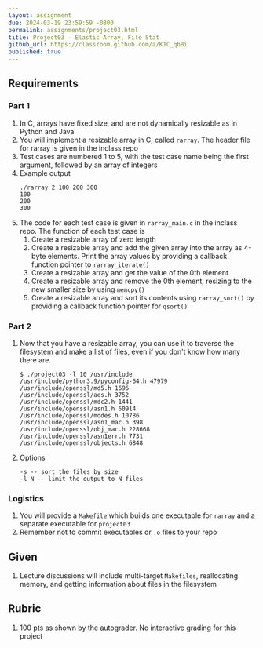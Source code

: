 ```yaml
---
layout: assignment
due: 2024-03-19 23:59:59 -0800
permalink: assignments/project03.html
title: Project03 - Elastic Array, File Stat
github_url: https://classroom.github.com/a/K1C_qhBi
published: true
---
```


## Requirements

### Part 1

1. In C, arrays have fixed size, and are not dynamically resizable as in Python and Java
1. You will implement a resizable array in C, called `rarray`. The header file for rarray is given in the inclass repo
1. Test cases are numbered 1 to 5, with the test case name being the first 
argument, followed by an array of integers
1. Example output
    ```
    ./rarray 2 100 200 300
    100
    200
    300
    ```
1. The code for each test case is given in `rarray_main.c` in the inclass repo. The function of each test case is
    1. Create a resizable array of zero length
    2. Create a resizable array and add the given array into the array as 4-byte elements. Print the array values by providing a callback function pointer to `rarray_iterate()`
    3. Create a resizable array and get the value of the 0th element
    4. Create a resizable array and remove the 0th element, resizing to the new smaller size by using `memcpy()`
    5. Create a resizable array and sort its contents using `rarray_sort()` by providing a callback function pointer for `qsort()`

### Part 2

1. Now that you have a resizable array, you can use it to traverse the filesystem and make a list of files, even if you don't know how many there are.
    ```text
    $ ./project03 -l 10 /usr/include
    /usr/include/python3.9/pyconfig-64.h 47979
    /usr/include/openssl/md5.h 1696
    /usr/include/openssl/aes.h 3752
    /usr/include/openssl/mdc2.h 1441
    /usr/include/openssl/asn1.h 60914
    /usr/include/openssl/modes.h 10786
    /usr/include/openssl/asn1_mac.h 398
    /usr/include/openssl/obj_mac.h 228668
    /usr/include/openssl/asn1err.h 7731
    /usr/include/openssl/objects.h 6848    
    ```
1. Options
    ```text
    -s -- sort the files by size
    -l N -- limit the output to N files
    ```

### Logistics

1. You will provide a `Makefile` which builds one executable for `rarray` and a separate executable for `project03`
1. Remember not to commit executables or `.o` files to your repo

## Given

1. Lecture discussions will include multi-target `Makefiles`, reallocating memory, and getting information about files in the filesystem

## Rubric

1. 100 pts as shown by the autograder. No interactive grading for this project